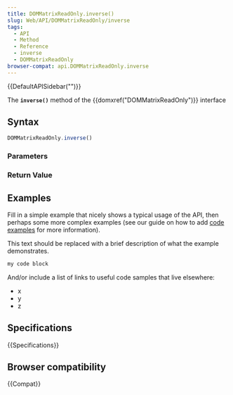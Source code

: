 ```yaml
---
title: DOMMatrixReadOnly.inverse()
slug: Web/API/DOMMatrixReadOnly/inverse
tags:
  - API
  - Method
  - Reference
  - inverse
  - DOMMatrixReadOnly
browser-compat: api.DOMMatrixReadOnly.inverse
---
```

{{DefaultAPISidebar("")}}

The **`inverse()`** method of the {{domxref("DOMMatrixReadOnly")}} interface 

## Syntax

```js
DOMMatrixReadOnly.inverse()
```

### Parameters



### Return Value



## Examples

Fill in a simple example that nicely shows a typical usage of the API, then perhaps some more complex examples (see our guide on how to add [code examples](/en-US/docs/MDN/Contribute/Structures/Code_examples) for more information).

This text should be replaced with a brief description of what the example demonstrates.

```js
my code block
```

And/or include a list of links to useful code samples that live elsewhere:

*   x
*   y
*   z

## Specifications

{{Specifications}}

## Browser compatibility

{{Compat}}

